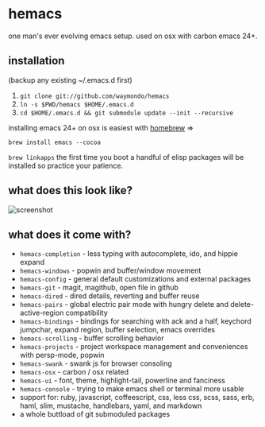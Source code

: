 # hemacs

one man's ever evolving emacs setup. used on osx with carbon emacs 24+.

## installation

(backup any existing ~/.emacs.d first)

1. `git clone git://github.com/waymondo/hemacs`
2. `ln -s $PWD/hemacs $HOME/.emacs.d`
3. `cd $HOME/.emacs.d && git submodule update --init --recursive`

installing emacs 24+ on osx is easiest with [homebrew](http://mxcl.github.com/homebrew) =>

`brew install emacs --cocoa`

`brew linkapps`
the first time you boot a handful of elisp packages will be installed so practice your patience.

## what does this look like?

![screenshot](https://github.com/waymondo/hemacs/raw/master/screenshot.png)

## what does it come with?

* `hemacs-completion` - less typing with autocomplete, ido, and hippie expand
* `hemacs-windows` - popwin and buffer/window movement
* `hemacs-config`  - general default customizations and external packages
* `hemacs-git` - magit, magithub, open file in github
* `hemacs-dired` - dired details, reverting and buffer reuse
* `hemacs-pairs` - global electric pair mode with hungry delete and delete-active-region compatibility
* `hemacs-bindings` - bindings for searching with ack and a half, keychord jumpchar, expand region, buffer selection, emacs overrides
* `hemacs-scrolling` - buffer scrolling behavior
* `hemacs-projects` - project workspace management and conveniences with persp-mode, popwin
* `hemacs-swank` - swank js for browser consoling
* `hemacs-osx` - carbon / osx related
* `hemacs-ui` - font, theme, highlight-tail, powerline and fanciness
* `hemacs-console` - trying to make emacs shell or terminal more usable
* support for: ruby, javascript, coffeescript, css, less css, scss, sass, erb, haml, slim, mustache, handlebars, yaml, and markdown
* a whole buttload of git submoduled packages







